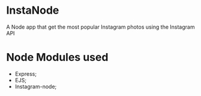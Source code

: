 # InstaNode
A Node app that get the most popular Instagram photos using the Instagram API

# Node Modules used
* Express;
* EJS;
* Instagram-node;

